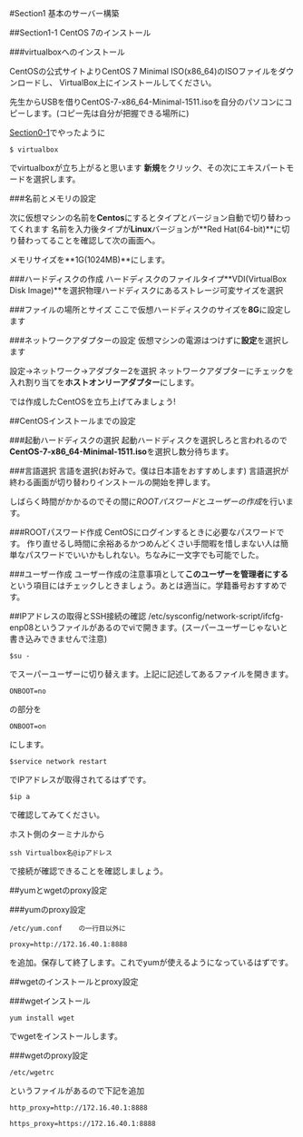 #Section1 基本のサーバー構築

##Section1-1 CentOS 7のインストール

###virtualboxへのインストール

CentOSの公式サイトよりCentOS 7 Minimal ISO(x86_64)のISOファイルをダウンロードし、 VirtualBox上にインストールしてください。

先生からUSBを借りCentOS-7-x86_64-Minimal-1511.isoを自分のパソコンにコピーします。(コピー先は自分が把握できる場所に)

[Section0-1](https://github.com/n15011/wordpress/blob/master/Section0.md)でやったように

    $ virtualbox


でvirtualboxが立ち上がると思います
**新規**をクリック、その次にエキスパートモードを選択します。

###名前とメモリの設定

次に仮想マシンの名前を**Centos**にするとタイプとバージョン自動で切り替わってくれます
名前を入力後タイプが**Linux**バージョンが**Red Hat(64-bit)**に切り替わってることを確認して次の画面へ。

メモリサイズを**1G(1024MB)**にします。


###ハードディスクの作成
ハードディスクのファイルタイプ**VDI(VirtualBox Disk Image)**を選択物理ハードディスクにあるストレージ可変サイズを選択

###ファイルの場所とサイズ
ここで仮想ハードディスクのサイズを**8G**に設定します

###ネットワークアダプターの設定
仮想マシンの電源はつけずに**設定**を選択します

設定→ネットワーク→アダプター2を選択
ネットワークアダプターにチェックを入れ割り当てを**ホストオンリーアダプター**にします。

では作成したCentOSを立ち上げてみましょう!

##CentOSインストールまでの設定

###起動ハードディスクの選択
起動ハードディスクを選択しろと言われるので**CentOS-7-x86_64-Minimal-1511.iso**を選択し数分待ちます。

###言語選択
言語を選択(お好みで。僕は日本語をおすすめします)
言語選択が終わる画面が切り替わりインストールの開始を押します。

しばらく時間がかかるのでその間に*ROOTパスワード*と*ユーザーの作成*を行います。

###ROOTパスワード作成
CentOSにログインするときに必要なパスワードです。
作り直せるし時間に余裕あるかつめんどくさい手間暇を惜しまない人は簡単なパスワードでいいかもしれない。ちなみに一文字でも可能でした。

###ユーザー作成
ユーザー作成の注意事項として**このユーザーを管理者にする**という項目にはチェックしときましょう。あとは適当に。学籍番号おすすめです。

##IPアドレスの取得とSSH接続の確認
/etc/sysconfig/network-script/ifcfg-enp08というファイルがあるのでviで開きます。(スーパーユーザーじゃないと書き込みできませんで注意)

    $su -

でスーパーユーザーに切り替えます。上記に記述してあるファイルを開きます。

    ONBOOT=no

の部分を

    ONBOOT=on

にします。

    $service network restart

でIPアドレスが取得されてるはずです。

    $ip a

で確認してみてください。

ホスト側のターミナルから

    ssh Virtualbox名@ipアドレス

で接続が確認できることを確認しましょう。

##yumとwgetのproxy設定

###yumのproxy設定

    /etc/yum.conf    の一行目以外に

    proxy=http://172.16.40.1:8888

を追加。保存して終了します。これでyumが使えるようになっているはずです。

##wgetのインストールとproxy設定

###wgetインストール

    yum install wget

でwgetをインストールします。

###wgetのproxy設定

    /etc/wgetrc   

というファイルがあるので下記を追加

    http_proxy=http://172.16.40.1:8888

    https_proxy=https://172.16.40.1:8888




